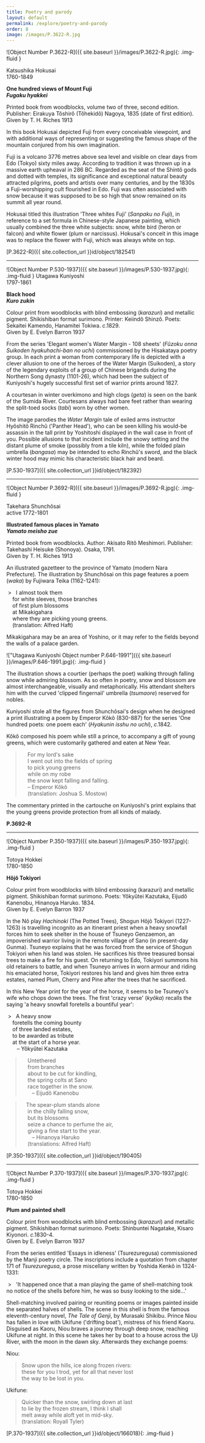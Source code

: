 ```yaml
---
title: Poetry and parody
layout: default
permalink: /explore/poetry-and-parody
order: 8
image: /images/P.3622-R.jpg
---
```


![Object Number P.3622-R]({{ site.baseurl }}/images/P.3622-R.jpg){: .img-fluid }

Katsushika Hokusai  
1760-1849

**One hundred views of Mount Fuji**  
**_Fugaku hyakkei_**

Printed book from woodblocks, volume two of three, second edition. Publisher: Eirakuya Tôshirô (Tôhekidô) Nagoya, 1835 (date of first edition).  
Given by T. H. Riches 1913

In this book Hokusai depicted Fuji from every conceivable viewpoint, and with additional ways of representing or suggesting the famous shape of the mountain conjured from his own imagination.

Fuji is a volcano 3776 metres above sea level and visible on clear days from Edo (Tokyo) sixty miles away. According to tradition it was thrown up in a massive earth upheaval in 286 BC. Regarded as the seat of the Shintô gods and dotted with temples, its significance and exceptional natural beauty attracted pilgrims, poets and artists over many centuries, and by the 1830s a Fuji-worshipping cult flourished in Edo. Fuji was often associated with snow because it was supposed to be so high that snow remained on its summit all year round.

Hokusai titled this illustration 'Three whites Fuji' (_Sanpaku no Fuji_), in reference to a set formula in Chinese-style Japanese painting, which usually combined the three white subjects: snow, white bird (heron or falcon) and white flower (plum or narcissus). Hokusai's conceit in this image was to replace the flower with Fuji, which was always white on top.

[P.3622-R]({{ site.collection_url }}id/object/182541)

* * *


![Object Number P.530-1937]({{ site.baseurl }}/images/P.530-1937.jpg){: .img-fluid }
Utagawa Kuniyoshi  
1797-1861

**Black hood**  
**_Kuro zukin_**

Colour print from woodblocks with blind embossing (_karazuri_) and metallic pigment. Shikishiban format surimono. Printer: Keiindô Shinzô. Poets: Sekaitei Kamendo, Hanamitei Tokiwa. _c_.1829.  
Given by E. Evelyn Barron 1937

From the series 'Elegant women's Water Margin - 108 sheets' (_Fûzoku onna Suikoden hyakuhachi-ban no uchi_) commissioned by the Hisakataya poetry group. In each print a woman from contemporary life is depicted with a clever allusion to one of the heroes of the Water Margin (Suikoden), a story of the legendary exploits of a group of Chinese brigands during the Northern Song dynasty (1101-26), which had been the subject of Kuniyoshi's hugely successful first set of warrior prints around 1827.

A courtesan in winter overkimono and high clogs (_geta_) is seen on the bank of the Sumida River. Courtesans always had bare feet rather than wearing the split-toed socks (_tabi_) worn by other women.

The image parodies the _Water Margin_ tale of exiled arms instructor Hyôshitô Rinchû ('Panther Head'), who can be seen killing his would-be assassin in the tall print by Yoshitoshi displayed in the wall case in front of you. Possible allusions to that incident include the snowy setting and the distant plume of smoke (possibly from a tile kiln), while the folded plain umbrella (_bangasa_) may be intended to echo Rinchû's sword, and the black winter hood may mimic his characteristic black hair and beard.

[P.530-1937]({{ site.collection_url }}id/object/182392)
* * *
![Object Number P.3692-R]({{ site.baseurl }}/images/P.3692-R.jpg){: .img-fluid }

Takehara Shunchôsai  
active 1772-1801

**Illustrated famous places in Yamato**  
**_Yamato meisho zue_**

Printed book from woodblocks. Author: Akisato Ritô Meshimori. Publisher: Takehashi Heisuke (Shonoya). Osaka, 1791.  
Given by T. H. Riches 1913

An illustrated gazetteer to the province of Yamato (modern Nara Prefecture). The illustration by Shunchôsai on this page features a poem (_waka_) by Fujiwara Teika (1162-1241):

 >   I almost took them  
    for white sleeves, those branches  
    of first plum blossoms  
    at Mikakigahara  
    where they are picking young greens.  
    (translation: Alfred Haft)

Mikakigahara may be an area of Yoshino, or it may refer to the fields beyond the walls of a palace garden.

!["Utagawa Kuniyoshi Object number P.646-1991"]({{ site.baseurl }}/images/P.646-1991.jpg){: .img-fluid }

The illustration shows a courtier (perhaps the poet) walking through falling snow while admiring blossom. As so often in poetry, snow and blossom are almost interchangeable, visually and metaphorically. His attendant shelters him with the curved 'clipped fingernail' umbrella (_tsumaore_) reserved for nobles.

Kuniyoshi stole all the figures from Shunchôsai's design when he designed a print illustrating a poem by Emperor Kôkô (830-887) for the series 'One hundred poets: one poem each' (_Hyakunin isshu no uchi_), _c_.1842.

Kôkô composed his poem while still a prince, to accompany a gift of young greens, which were customarily gathered and eaten at New Year.

>    For my lord's sake  
    I went out into the fields of spring  
    to pick young greens  
    while on my robe  
    the snow kept falling and falling.  
    – Emperor Kôkô  
    (translation: Joshua S. Mostow)

The commentary printed in the cartouche on Kuniyoshi's print explains that the young greens provide protection from all kinds of malady.

**P.3692-R**

* * *

![Object Number P.350-1937]({{ site.baseurl }}/images/P.350-1937.jpg){: .img-fluid }

Totoya Hokkei  
1780-1850

**Hôjô Tokiyori**

Colour print from woodblocks with blind embossing (karazuri) and metallic pigment. Shikishiban format surimono. Poets: Yôkyûtei Kazutaka, Eijudô Kanenobu, Hinanoya Haruko. 1834.  
Given by E. Evelyn Barron 1937

In the Nô play _Hachinoki_ (The Potted Trees), Shogun Hôjô Tokiyori (1227-1263) is travelling incognito as an itinerant priest when a heavy snowfall forces him to seek shelter in the house of Tsuneyo Genzaemon, an impoverished warrior living in the remote village of Sano (in present-day Gunma). Tsuneyo explains that he was forced from the service of Shogun Tokiyori when his land was stolen. He sacrifices his three treasured bonsai trees to make a fire for his guest. On returning to Edo, Tokiyori summons his old retainers to battle, and when Tsuneyo arrives in worn armour and riding his emaciated horse, Tokiyori restores his land and gives him three extra estates, named Plum, Cherry and Pine after the trees that he sacrificed.

In this New Year print for the year of the horse, it seems to be Tsuneyo's wife who chops down the trees. The first 'crazy verse' (_kyôka_) recalls the saying 'a heavy snowfall foretells a bountiful year':

 >   A heavy snow  
    foretells the coming bounty  
    of three landed estates,  
    to be awarded as tribute  
    at the start of a horse year.  
       – Yôkyûtei Kazutaka

>    Untethered  
    from branches  
    about to be cut for kindling,  
    the spring colts at Sano  
    race together in the snow.  
       – Eijudô Kanenobu

>   The spear-plum stands alone  
    in the chilly falling snow,  
    but its blossoms  
    seize a chance to perfume the air,  
    giving a fine start to the year.  
       – Hinanoya Haruko  
    (translations: Alfred Haft)

[P.350-1937]({{ site.collection_url }}id/object/190405)

* * *
![Object Number P.370-1937]({{ site.baseurl }}/images/P.370-1937.jpg){: .img-fluid }

Totoya Hokkei  
1780-1850

**Plum and painted shell**

Colour print from woodblocks with blind embossing (_karazuri_) and metallic pigment. Shikishiban format surimono. Poets: Shinbuntei Nagatake, Kisaro Kiyonori. _c_.1830-4.  
Given by E. Evelyn Barron 1937

From the series entitled 'Essays in idleness' (Tsurezuregusa) commissioned by the Manji poetry circle. The inscriptions include a quotation from chapter 171 of _Tsurezuregusa_, a prose miscellany written by Yoshida Kenkô in 1324-1331:

 >   'It happened once that a man playing the game of shell-matching took no notice of the shells before him, he was so busy looking to the side...'

Shell-matching involved pairing or reuniting poems or images painted inside the separated halves of shells. The scene in this shell is from the famous eleventh-century novel, _The Tale of Genji_, by Murasaki Shikibu. Prince Niou has fallen in love with Ukifune ('drifting boat'), mistress of his friend Kaoru. Disguised as Kaoru, Niou braves a journey through deep snow, reaching Ukifune at night. In this scene he takes her by boat to a house across the Uji River, with the moon in the dawn sky. Afterwards they exchange poems:

Niou:

> Snow upon the hills, ice along frozen rivers:  
these for you I trod, yet for all that never lost  
the way to be lost in you.

Ukifune:

> Quicker than the snow, swirling down at last  
to lie by the frozen stream, I think I shall  
melt away while aloft yet in mid-sky.  
(translation: Royall Tyler)

[P.370-1937]({{ site.collection_url }}id/object/166018){: .img-fluid }
